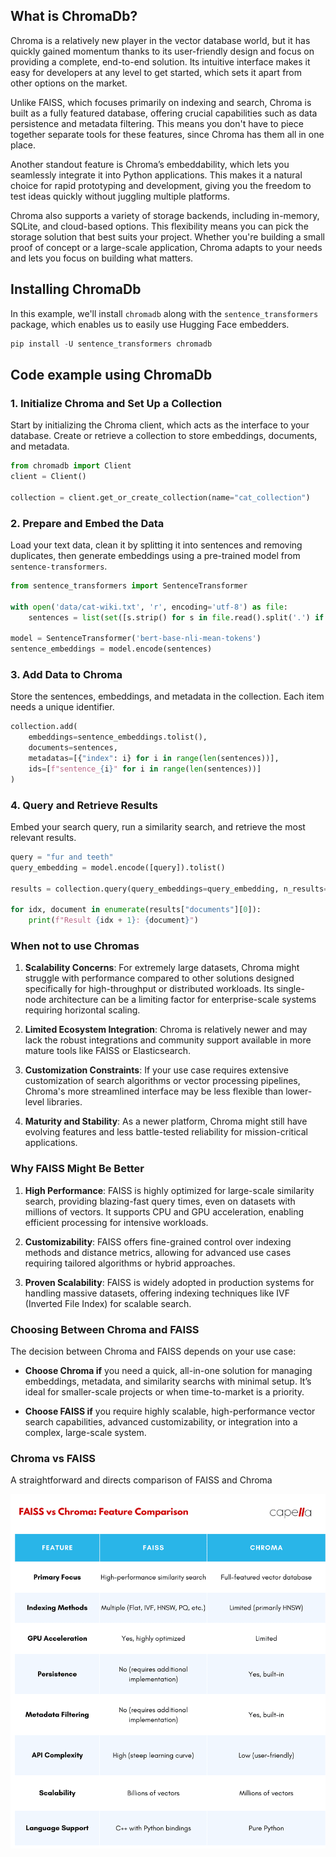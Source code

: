 ## What is ChromaDb?

Chroma is a relatively new player in the vector database world, but it has quickly gained momentum thanks to its user-friendly design and focus on providing a complete, end-to-end solution. Its intuitive interface makes it easy for developers at any level to get started, which sets it apart from other options on the market.

Unlike FAISS, which focuses primarily on indexing and search, Chroma is built as a fully featured database, offering crucial capabilities such as data persistence and metadata filtering. This means you don't have to piece together separate tools for these features, since Chroma has them all in one place.

Another standout feature is Chroma’s embeddability, which lets you seamlessly integrate it into Python applications. This makes it a natural choice for rapid prototyping and development, giving you the freedom to test ideas quickly without juggling multiple platforms.

Chroma also supports a variety of storage backends, including in-memory, SQLite, and cloud-based options. This flexibility means you can pick the storage solution that best suits your project. Whether you're building a small proof of concept or a large-scale application, Chroma adapts to your needs and lets you focus on building what matters.

## Installing ChromaDb

In this example, we'll install `chromadb` along with the `sentence_transformers` package, which enables us to easily use Hugging Face embedders.

```python
pip install -U sentence_transformers chromadb
```

## Code example using ChromaDb

### **1. Initialize Chroma and Set Up a Collection**
Start by initializing the Chroma client, which acts as the interface to your database. Create or retrieve a collection to store embeddings, documents, and metadata.

```python
from chromadb import Client
client = Client()

collection = client.get_or_create_collection(name="cat_collection")
```

### **2. Prepare and Embed the Data**
Load your text data, clean it by splitting it into sentences and removing duplicates, then generate embeddings using a pre-trained model from `sentence-transformers`.

```python
from sentence_transformers import SentenceTransformer

with open('data/cat-wiki.txt', 'r', encoding='utf-8') as file:
    sentences = list(set([s.strip() for s in file.read().split('.') if s.strip()]))

model = SentenceTransformer('bert-base-nli-mean-tokens')
sentence_embeddings = model.encode(sentences)
```

### **3. Add Data to Chroma**
Store the sentences, embeddings, and metadata in the collection. Each item needs a unique identifier.

```python
collection.add(
    embeddings=sentence_embeddings.tolist(),
    documents=sentences,
    metadatas=[{"index": i} for i in range(len(sentences))],
    ids=[f"sentence_{i}" for i in range(len(sentences))]
)
```

### **4. Query and Retrieve Results**
Embed your search query, run a similarity search, and retrieve the most relevant results.

```python
query = "fur and teeth"
query_embedding = model.encode([query]).tolist()

results = collection.query(query_embeddings=query_embedding, n_results=4)

for idx, document in enumerate(results["documents"][0]):
    print(f"Result {idx + 1}: {document}")
```

### When not to use Chromas

1. **Scalability Concerns**: For extremely large datasets, Chroma might struggle with performance compared to other solutions designed specifically for high-throughput or distributed workloads. Its single-node architecture can be a limiting factor for enterprise-scale systems requiring horizontal scaling.

2. **Limited Ecosystem Integration**: Chroma is relatively newer and may lack the robust integrations and community support available in more mature tools like FAISS or Elasticsearch.

3. **Customization Constraints**: If your use case requires extensive customization of search algorithms or vector processing pipelines, Chroma's more streamlined interface may be less flexible than lower-level libraries.

4. **Maturity and Stability**: As a newer platform, Chroma might still have evolving features and less battle-tested reliability for mission-critical applications.

### Why FAISS Might Be Better

1. **High Performance**: FAISS is highly optimized for large-scale similarity search, providing blazing-fast query times, even on datasets with millions of vectors. It supports CPU and GPU acceleration, enabling efficient processing for intensive workloads.

2. **Customizability**: FAISS offers fine-grained control over indexing methods and distance metrics, allowing for advanced use cases requiring tailored algorithms or hybrid approaches.

3. **Proven Scalability**: FAISS is widely adopted in production systems for handling massive datasets, offering indexing techniques like IVF (Inverted File Index) for scalable search.

### Choosing Between Chroma and FAISS

The decision between Chroma and FAISS depends on your use case: 

- **Choose Chroma if** you need a quick, all-in-one solution for managing embeddings, metadata, and similarity searchs with minimal setup. It’s ideal for smaller-scale projects or when time-to-market is a priority.

- **Choose FAISS if** you require highly scalable, high-performance vector search capabilities, advanced customizability, or integration into a complex, large-scale system.

### Chroma vs FAISS

A straightforward and directs comparison of FAISS and Chroma

![Chroma vs FAISS](images/vsfaiss.png)